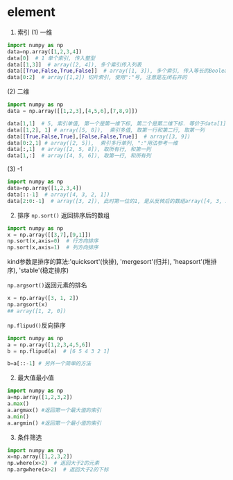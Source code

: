 # element


1. 索引
(1) 一维
```python
import numpy as np
data=np.array([1,2,3,4])
data[0]  # 1 单个索引, 传入整型
data[[1,3]]  # array([2, 4]), 多个索引传入列表
data[[True,False,True,False]]  # array([1, 3]), 多个索引, 传入等长的Boolean数组
data[0:2]  # array([1,2]) 切片索引, 使用":"号, 注意是左闭右开的
```

(2) 二维
```python
import numpy as np
data = np.array([[1,2,3],[4,5,6],[7,8,9]])

data[1,1]  # 5, 索引单值, 第一个是第一维下标, 第二个是第二维下标. 等价于data[1][1]
data[[1,2], 1] # array([5, 8]),  索引多值, 取第一行和第二行, 取第一列
data[[True,False,True],[False,False,True]]  # array([3, 9])
data[0:2,1] # array([2, 5]),  索引多行单列, ":"用法参考一维
data[:,1]  # array([2, 5, 8]), 取所有行, 和第一列
data[1,:]  # array([4, 5, 6]), 取第一行, 和所有列
```

(3) -1
```python
import numpy as np
data=np.array([1,2,3,4])
data[::-1]  # array([4, 3, 2, 1])
data[2:0:-1]  # array([3, 2]), 此时第一位的1, 是从反转后的数组array([4, 3, 2, 1]), 右边边开始数, 仍然是闭区间. 第二维是从右边开始数, 仍然是开区间
```


2. 排序
`np.sort()` 返回排序后的数组
```python
import numpy as np
x = np.array([[3,7],[9,1]])
np.sort(x,axis=0)  # 行方向排序
np.sort(x,axis=1)  # 列方向排序
```

kind参数是排序的算法:'quicksort'(快排), 'mergesort'(归并), 'heapsort'(堆排序), 'stable'(稳定排序)


`np.argsort()`返回元素的排名
```python
x = np.array([3, 1, 2])
np.argsort(x)
## array([1, 2, 0])
```


`np.flipud()`反向排序

```python
import numpy as np
a = np.array([1,2,3,4,5,6])
b = np.flipud(a)  # [6 5 4 3 2 1]

b=a[::-1] # 另外一个简单的方法
```



2. 最大值最小值

```python
import numpy as np
a=np.array([1,2,3,2])
a.max()
a.argmax() #返回第一个最大值的索引
a.min()
a.argmin() #返回第一个最小值的索引
```

3. 条件筛选

```python
import numpy as np
x=np.array([1,2,3,2])
np.where(x>2)  # 返回大于2的元素
np.argwhere(x>2)  # 返回大于2的下标
```